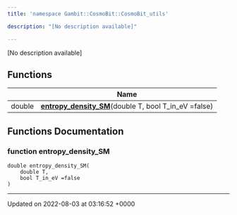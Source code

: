 ```yaml
---
title: 'namespace Gambit::CosmoBit::CosmoBit_utils'

description: "[No description available]"

---
```







[No description available]

## Functions

|                | Name           |
| -------------- | -------------- |
| double | **[entropy_density_SM](/documentation/code/darkbit_development/namespaces/namespacegambit_1_1cosmobit_1_1cosmobit__utils/#function-entropy-density-sm)**(double T, bool T_in_eV =false) |


## Functions Documentation

### function entropy_density_SM

```
double entropy_density_SM(
    double T,
    bool T_in_eV =false
)
```






-------------------------------

Updated on 2022-08-03 at 03:16:52 +0000